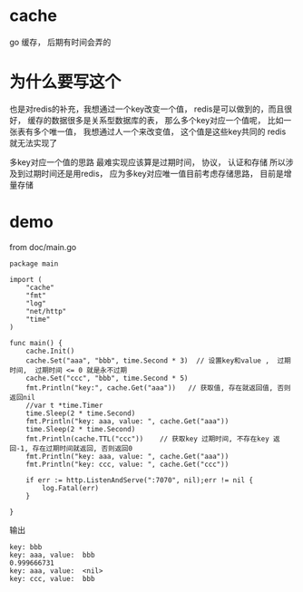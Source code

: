 # cache
go 缓存， 后期有时间会弄的

# 为什么要写这个
也是对redis的补充，我想通过一个key改变一个值， redis是可以做到的，而且很好， 
缓存的数据很多是关系型数据库的表，   那么多个key对应一个值呢， 比如一张表有多个唯一值， 我想通过人一个来改变值， 这个值是这些key共同的
redis 就无法实现了

多key对应一个值的思路
最难实现应该算是过期时间， 协议， 认证和存储
所以涉及到过期时间还是用redis，
应为多key对应唯一值目前考虑存储思路， 目前是增量存储


# demo 
from doc/main.go
```
package main

import (
	"cache"
	"fmt"
	"log"
	"net/http"
	"time"
)

func main() {
	cache.Init()
	cache.Set("aaa", "bbb", time.Second * 3)  // 设置key和value ,  过期时间,  过期时间 <= 0 就是永不过期
	cache.Set("ccc", "bbb", time.Second * 5)
	fmt.Println("key:", cache.Get("aaa"))   // 获取值, 存在就返回值, 否则返回nil
	//var t *time.Timer
	time.Sleep(2 * time.Second)
	fmt.Println("key: aaa, value: ", cache.Get("aaa"))
	time.Sleep(2 * time.Second)
	fmt.Println(cache.TTL("ccc"))    // 获取key 过期时间, 不存在key 返回-1, 存在过期时间就返回, 否则返回0
	fmt.Println("key: aaa, value: ", cache.Get("aaa"))
	fmt.Println("key: ccc, value: ", cache.Get("ccc"))

	if err := http.ListenAndServe(":7070", nil);err != nil {
		log.Fatal(err)
	}

}

```
输出
```
key: bbb
key: aaa, value:  bbb
0.999666731
key: aaa, value:  <nil>
key: ccc, value:  bbb
```
